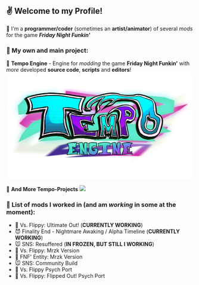 ## ✌️ Welcome to my Profile!
🔭 I'm a **programmer/coder** (sometimes an **artist/animator**) of several *mods* for the game ***Friday Night Funkin'***

### 👾 My **own** and **main** project:
💎 **Tempo Engine** - Engine for *modding* the game **Friday Night Funkin'** with *more* developed **source code**, **scripts** and **editors**!
![](./tempo.png)

💠 **And More Tempo-Projects**
![](./tempoProjects.png)

### 📃 List of mods I **worked** in (and am *working* in some at the moment):
 - 🐻 Vs. Flippy: Ultimate Out! (**CURRENTLY WORKING**)
 - 😈 Finality End - Nightmare Awaking / Alpha Timeline (**CURRENTLY WORKING**)
 - 🐭 SNS: Resuffered (**IN FROZEN, BUT STILL I WORKING**)
 - 🐻 Vs. Flippy: Mrzk Version
 - 💎 FNF' Entity: Mrzk Version
 - 🐭 SNS: Community Build
 - 🐻 Vs. Flippy Psych Port
 - 🐻 Vs. Flippy: Flipped Out! Psych Port

<!--
**Mr7K-X/Mr7K-X** is a ✨ _special_ ✨ repository because its `README.md` (this file) appears on your GitHub profile.

Here are some ideas to get you started:

- 🔭 I’m currently working on ...
- 🌱 I’m currently learning ...
- 👯 I’m looking to collaborate on ...
- 🤔 I’m looking for help with ...
- 💬 Ask me about ...
- 📫 How to reach me: ...
- 😄 Pronouns: ...
- ⚡ Fun fact: ...
-->

